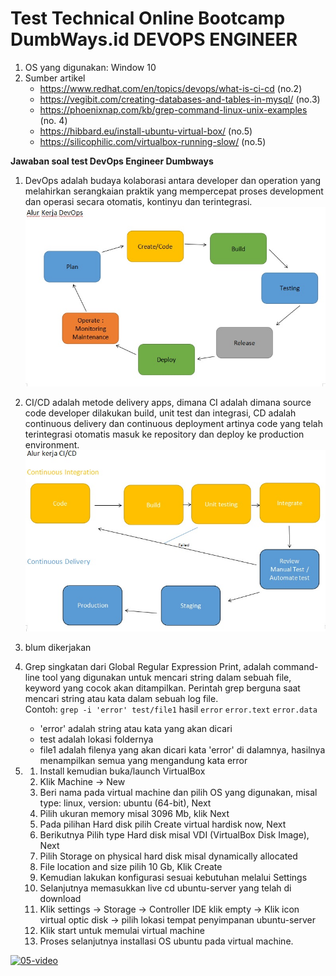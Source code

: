 # Test Technical Online Bootcamp DumbWays.id DEVOPS ENGINEER
1. OS yang digunakan: Window 10
2. Sumber artikel
   - https://www.redhat.com/en/topics/devops/what-is-ci-cd (no.2)
   - https://vegibit.com/creating-databases-and-tables-in-mysql/ (no.3)
   - https://phoenixnap.com/kb/grep-command-linux-unix-examples (no. 4)
   - https://hibbard.eu/install-ubuntu-virtual-box/ (no.5)
   - https://silicophilic.com/virtualbox-running-slow/ (no.5)


**Jawaban soal test DevOps Engineer Dumbways**
1. DevOps adalah budaya kolaborasi antara developer dan operation yang melahirkan serangkaian praktik yang mempercepat proses development dan operasi secara otomatis, kontinyu dan terintegrasi.
![01.jpg](images/01.jpg)

2. CI/CD adalah metode delivery apps, dimana CI adalah dimana source code developer dilakukan build, unit test dan integrasi, CD adalah continuous delivery dan continuous deployment artinya code yang telah terintegrasi otomatis masuk ke repository dan deploy ke production environment.\
![02.jpg](images/02.jpg)

3. blum dikerjakan


4. Grep singkatan dari Global Regular Expression Print, adalah command-line tool yang digunakan untuk mencari string dalam sebuah file, keyword yang cocok akan ditampilkan. Perintah grep berguna saat mencari string atau kata dalam sebuah log file.\
Contoh:
  `grep -i 'error' test/file1`
  hasil `error`
  `error.text`
  `error.data` 
    - 'error' adalah string atau kata yang akan dicari
    - test adalah lokasi foldernya
    - file1 adalah filenya yang akan dicari kata 'error' di dalamnya, hasilnya menampilkan semua yang mengandung kata error

5. 1. Install kemudian buka/launch VirtualBox
   2. Klik Machine -> New
   3. Beri nama pada virtual machine dan pilih OS yang digunakan, misal type: linux, version: ubuntu (64-bit), Next
   4. Pilih ukuran memory misal 3096 Mb, klik Next
   5. Pada pilihan Hard disk pilih Create virtual hardisk now, Next
   6. Berikutnya Pilih type Hard disk misal VDI (VirtualBox Disk Image), Next
   7. Pilih Storage on physical hard disk misal dynamically allocated
   8. File location and size pilih 10 Gb, Klik Create
   9. Kemudian lakukan konfigurasi sesuai kebutuhan melalui Settings
   10. Selanjutnya memasukkan live cd ubuntu-server yang telah di download
   11. Klik settings -> Storage -> Controller IDE klik empty -> Klik icon virtual optic disk -> pilih lokasi tempat penyimpanan ubuntu-server
   12. Klik start untuk memulai virtual machine
   13. Proses selanjutnya installasi OS ubuntu pada virtual machine.
   
[![05-video](http://img.youtube.com/vi/TW9N3elJ4ks/1.jpg)](http://www.youtube.com/watch?v=TW9N3elJ4ks)
